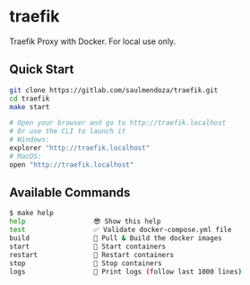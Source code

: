 # traefik

Traefik Proxy with Docker. For local use only.

## Quick Start
```bash
git clone https://gitlab.com/saulmendoza/traefik.git
cd traefik
make start

# Open your browser and go to http://traefik.localhost
# Or use the CLI to launch it
# Windows:
explorer "http://traefik.localhost"
# MacOS:
open "http://traefik.localhost"
```

## Available Commands
```sh
$ make help
help                 😎 Show this help
test                 ✅ Validate docker-compose.yml file
build                🔧 Pull & Build the docker images
start                🚀 Start containers
restart              🔄 Restart containers
stop                 🛑 Stop containers
logs                 📄 Print logs (follow last 1000 lines)
```

